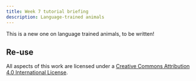 ```yaml
---
title: Week 7 tutorial briefing
description: Language-trained animals
---
```



This is a new one on language trained animals, to be written!


## Re-use

All aspects of this work are licensed under a [Creative Commons Attribution 4.0 International License](http://creativecommons.org/licenses/by/4.0/).
